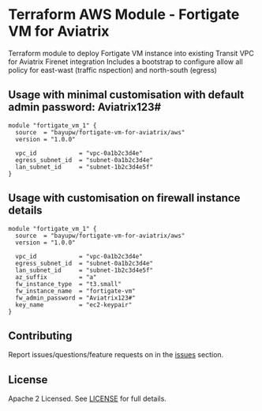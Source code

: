 # Terraform AWS Module - Fortigate VM for Aviatrix

Terraform module to deploy Fortigate VM instance into existing Transit VPC for Aviatrix Firenet integration
Includes a bootstrap to configure allow all policy for east-wast (traffic nspection) and north-south (egress)

## Usage with minimal customisation with default admin password: Aviatrix123#

```hcl
module "fortigate_vm_1" {
  source  = "bayupw/fortigate-vm-for-aviatrix/aws"
  version = "1.0.0"

  vpc_id            = "vpc-0a1b2c3d4e"
  egress_subnet_id  = "subnet-0a1b2c3d4e"
  lan_subnet_id     = "subnet-1b2c3d4e5f"
}
```

## Usage with customisation on firewall instance details

```hcl
module "fortigate_vm_1" {
  source  = "bayupw/fortigate-vm-for-aviatrix/aws"
  version = "1.0.0"

  vpc_id            = "vpc-0a1b2c3d4e"
  egress_subnet_id  = "subnet-0a1b2c3d4e"
  lan_subnet_id     = "subnet-1b2c3d4e5f"
  az_suffix         = "a"
  fw_instance_type  = "t3.small"
  fw_instance_name  = "fortigate-vm"
  fw_admin_password = "Aviatrix123#"
  key_name          = "ec2-keypair"
}
```

## Contributing

Report issues/questions/feature requests on in the [issues](https://github.com/bayupw/terraform-aws-fortigate-vm-for-aviatrix/issues/new) section.

## License

Apache 2 Licensed. See [LICENSE](https://github.com/bayupw/terraform-aws-fortigate-vm-for-aviatrix/tree/master/LICENSE) for full details.

